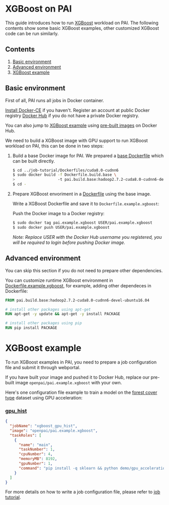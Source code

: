 <!--
  Copyright (c) Microsoft Corporation
  All rights reserved.

  MIT License

  Permission is hereby granted, free of charge, to any person obtaining a copy of this software and associated
  documentation files (the "Software"), to deal in the Software without restriction, including without limitation
  the rights to use, copy, modify, merge, publish, distribute, sublicense, and/or sell copies of the Software, and
  to permit persons to whom the Software is furnished to do so, subject to the following conditions:
  The above copyright notice and this permission notice shall be included in all copies or substantial portions of the Software.

  THE SOFTWARE IS PROVIDED *AS IS*, WITHOUT WARRANTY OF ANY KIND, EXPRESS OR IMPLIED, INCLUDING
  BUT NOT LIMITED TO THE WARRANTIES OF MERCHANTABILITY, FITNESS FOR A PARTICULAR PURPOSE AND
  NONINFRINGEMENT. IN NO EVENT SHALL THE AUTHORS OR COPYRIGHT HOLDERS BE LIABLE FOR ANY CLAIM,
  DAMAGES OR OTHER LIABILITY, WHETHER IN AN ACTION OF CONTRACT, TORT OR OTHERWISE, ARISING FROM,
  OUT OF OR IN CONNECTION WITH THE SOFTWARE OR THE USE OR OTHER DEALINGS IN THE SOFTWARE.
-->


# XGBoost on PAI

This guide introduces how to run [XGBoost](https://xgboost.readthedocs.io/en/latest/) workload on PAI.
The following contents show some basic XGBoost examples, other customized XGBoost code can be run similarly.


## Contents

1. [Basic environment](#basic-environment)
2. [Advanced environment](#advanced-environment)
3. [XGBoost example](#xgboost-example)


## Basic environment

First of all, PAI runs all jobs in Docker container.

[Install Docker-CE](https://docs.docker.com/install/linux/docker-ce/ubuntu/) if you haven't. Register an account at public Docker registry [Docker Hub](https://hub.docker.com/) if you do not have a private Docker registry.

You can also jump to [XGBoost example](#xgboost-example) using [pre-built images](https://hub.docker.com/r/openpai/pai.example.xgboost/) on Docker Hub.

We need to build a XGBoost image with GPU support to run XGBoost workload on PAI, this can be done in two steps:

1. Build a base Docker image for PAI. We prepared a [base Dockerfile](../../job-tutorial/Dockerfiles/cuda8.0-cudnn6/Dockerfile.build.base) which can be built directly.

    ```bash
    $ cd ../job-tutorial/Dockerfiles/cuda8.0-cudnn6
    $ sudo docker build -f Dockerfile.build.base \
    >                   -t pai.build.base:hadoop2.7.2-cuda8.0-cudnn6-devel-ubuntu16.04 .
    $ cd -
    ```

2. Prepare XGBoost envoriment in a [Dockerfile](./Dockerfile.example.xgboost) using the base image.

    Write a XGBoost Dockerfile and save it to `Dockerfile.example.xgboost`:

    Push the Docker image to a Docker registry:

    ```bash
    $ sudo docker tag pai.example.xgboost USER/pai.example.xgboost
    $ sudo docker push USER/pai.example.xgboost
    ```
    *Note: Replace USER with the Docker Hub username you registered, you will be required to login before pushing Docker image.*


## Advanced environment

You can skip this section if you do not need to prepare other dependencies.

You can customize runtime XGBoost environment in [Dockerfile.example.xgboost](./Dockerfile.example.xgboost), for example, adding other dependeces in Dockerfile:

```dockerfile
FROM pai.build.base:hadoop2.7.2-cuda8.0-cudnn6-devel-ubuntu16.04

# install other packages using apt-get
RUN apt-get -y update && apt-get -y install PACKAGE

# install other packages using pip
RUN pip install PACKAGE
```


# XGBoost example

To run XGBoost examples in PAI, you need to prepare a job configuration file and submit it through webportal.

If you have built your image and pushed it to Docker Hub, replace our pre-built image `openpai/pai.example.xgboost` with your own.

Here's one configuration file example to train a model on the [forest cover type](https://archive.ics.uci.edu/ml/datasets/covertype) dataset using GPU acceleration:

### [gpu_hist](https://github.com/dmlc/xgboost/blob/master/demo/gpu_acceleration/cover_type.py)
```json
{
  "jobName": "xgboost_gpu_hist",
  "image": "openpai/pai.example.xgboost",
  "taskRoles": [
    {
      "name": "main",
      "taskNumber": 1,
      "cpuNumber": 4,
      "memoryMB": 8192,
      "gpuNumber": 1,
      "command": "pip install -q sklearn && python demo/gpu_acceleration/cover_type.py"
    }
  ]
}
```
For more details on how to write a job configuration file, please refer to [job tutorial](../../job-tutorial/README.md#json-config-file-for-job-submission).
